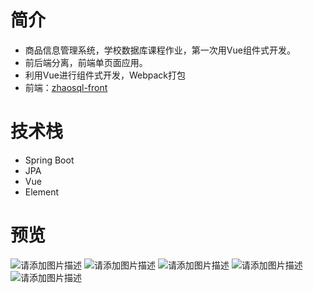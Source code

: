 # 简介
- 商品信息管理系统，学校数据库课程作业，第一次用Vue组件式开发。
- 前后端分离，前端单页面应用。
- 利用Vue进行组件式开发，Webpack打包
- 前端：[zhaosql-front](https://github.com/mumuzsl/zhaosql-front)
# 技术栈
- Spring Boot
- JPA
- Vue
- Element
# 预览
![请添加图片描述](https://img-blog.csdnimg.cn/20200806215117622.png?x-oss-process=image/watermark,type_ZmFuZ3poZW5naGVpdGk,shadow_10,text_aHR0cHM6Ly9ibG9nLmNzZG4ubmV0L3FxXzQyMjEzMDE0,size_16,color_FFFFFF,t_70)
![请添加图片描述](https://img-blog.csdnimg.cn/20200806215117617.png?x-oss-process=image/watermark,type_ZmFuZ3poZW5naGVpdGk,shadow_10,text_aHR0cHM6Ly9ibG9nLmNzZG4ubmV0L3FxXzQyMjEzMDE0,size_16,color_FFFFFF,t_70)
![请添加图片描述](https://img-blog.csdnimg.cn/20200806215117675.png?x-oss-process=image/watermark,type_ZmFuZ3poZW5naGVpdGk,shadow_10,text_aHR0cHM6Ly9ibG9nLmNzZG4ubmV0L3FxXzQyMjEzMDE0,size_16,color_FFFFFF,t_70)
![请添加图片描述](https://img-blog.csdnimg.cn/20200806215117716.png?x-oss-process=image/watermark,type_ZmFuZ3poZW5naGVpdGk,shadow_10,text_aHR0cHM6Ly9ibG9nLmNzZG4ubmV0L3FxXzQyMjEzMDE0,size_16,color_FFFFFF,t_70)
![请添加图片描述](https://img-blog.csdnimg.cn/20200806215117737.png?x-oss-process=image/watermark,type_ZmFuZ3poZW5naGVpdGk,shadow_10,text_aHR0cHM6Ly9ibG9nLmNzZG4ubmV0L3FxXzQyMjEzMDE0,size_16,color_FFFFFF,t_70)
